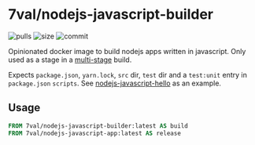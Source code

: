 # 7val/nodejs-javascript-builder

![pulls](https://img.shields.io/docker/pulls/7val/nodejs-javascript-builder.svg)
![size](https://images.microbadger.com/badges/image/7val/nodejs-javascript-builder.svg)
![commit](https://images.microbadger.com/badges/commit/7val/nodejs-javascript-builder.svg)

Opinionated docker image to build nodejs apps written in javascript.
Only used as a stage in a [multi-stage][1] build.

Expects `package.json`, `yarn.lock`, `src` dir, `test` dir and a `test:unit` entry in `package.json` `scripts`.
See [nodejs-javascript-hello][2] as an example.

## Usage

```Dockerfile
FROM 7val/nodejs-javascript-builder:latest AS build
FROM 7val/nodejs-javascript-app:latest AS release
```

[1]: https://docs.docker.com/develop/develop-images/multistage-build/
[2]: https://github.com/sevenval/dockerfiles/tree/master/nodejs-javascript-hello
